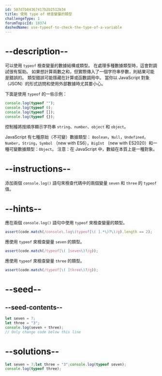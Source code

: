 ```yaml
---
id: 587d7b84367417b2b2512b34
title: 使用 type of 檢查變量的類型
challengeType: 1
forumTopicId: 18374
dashedName: use-typeof-to-check-the-type-of-a-variable
---
```


# --description--

可以使用 `typeof` 檢查變量的數據結構或類型。 在處理多種數據類型時，這會對調試很有幫助。 如果想計算兩數之和，但實際傳入了一個字符串參數，則結果可能是錯誤的。 類型錯誤可能隱藏在計算或函數調用中。 當你以 JavaScript 對象（JSON）的形式訪問和使用外部數據時尤其要小心。

下面是使用 `typeof` 的一些示例：

```js
console.log(typeof "");
console.log(typeof 0);
console.log(typeof []);
console.log(typeof {});
```

控制檯將按順序顯示字符串 `string`、`number`、`object` 和 `object`。

JavaScript 有七種原始（不可變）數據類型： `Boolean`，`Null`，`Undefined`，`Number`，`String`，`Symbol` （new with ES6），`BigInt` （new with ES2020）和一種可變數據類型：`Object`。 注意：在 JavaScript 中，數組在本質上是一種對象。

# --instructions--

添加兩個 `console.log()` 語句來檢查代碼中的兩個變量 `seven` 和 `three` 的 `typeof` 值。

# --hints--

應在兩個 `console.log()` 語句中使用 `typeof` 來檢查變量的類型。

```js
assert(code.match(/console\.log\(typeof[\( ].*\)?\)/g).length == 2);
```

應使用 `typeof` 來檢查變量 `seven` 的類型。

```js
assert(code.match(/typeof[\( ]seven\)?/g));
```

應使用 `typeof` 來檢查變量 `three` 的類型。

```js
assert(code.match(/typeof[\( ]three\)?/g));
```

# --seed--

## --seed-contents--

```js
let seven = 7;
let three = "3";
console.log(seven + three);
// Only change code below this line
```

# --solutions--

```js
let seven = 7;let three = "3";console.log(typeof seven);
console.log(typeof three);
```
